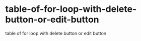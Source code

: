 # table-of-for-loop-with-delete-button-or-edit-button
table of for loop with delete button or edit button
